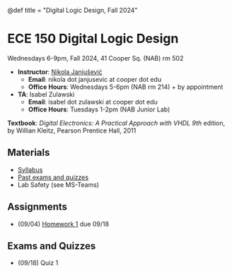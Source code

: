 @def title = "Digital Logic Design, Fall 2024"

# ECE 150 Digital Logic Design

Wednesdays 6-9pm, Fall 2024, 41 Cooper Sq. (NAB) rm 502

* **Instructor**: [Nikola Janjušević](/)
    - **Email**: nikola dot janjusevic at cooper dot edu
    - **Office Hours**: Wednesdays 5-6pm (NAB rm 214) + by appointment
* **TA**: Isabel Zulawski
    - **Email**: isabel dot zulawski at cooper dot edu
    - **Office Hours**: Tuesdays 1-2pm (NAB Junior Lab)

**Textbook**: *Digital Electronics: A Practical Approach with VHDL 9th* 
    edition, by Willian Kleitz, Pearson Prentice Hall, 2011

## Materials 
- [Syllabus](/assets/dld24/syllabus.pdf)
- [Past exams and quizzes](/teaching/dld)
- Lab Safety (see MS-Teams)

## Assignments
- (09/04) [Homework 1](/assets/dld24/hw1.pdf) due 09/18

## Exams and Quizzes 
- (09/18) Quiz 1

